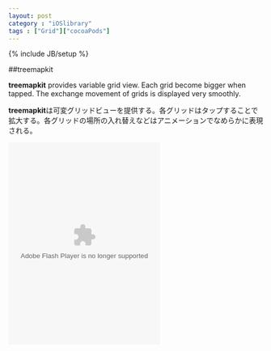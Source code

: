 ```yaml
---
layout: post
category : "iOSlibrary"
tags : ["Grid"]["cocoaPods"]
---
```

{% include JB/setup %}

##treemapkit

**treemapkit** provides variable grid view. Each grid become bigger when tapped. The exchange movement of grids is displayed very smoothly.

**treemapkit**は可変グリッドビューを提供する。各グリッドはタップすることで拡大する。各グリッドの場所の入れ替えなどはアニメーションでなめらかに表現される。

<object type="application/x-shockwave-flash" width="300" height="400" data="http://www.flickr.com/apps/video/stewart.swf?v=109786" classid="clsid:D27CDB6E-AE6D-11cf-96B8-444553540000"> <param name="flashvars" value="intl_lang=en-us&photo_secret=4c1a37681b&photo_id=4507143423"></param> <param name="movie" value="http://www.flickr.com/apps/video/stewart.swf?v=109786"></param> <param name="bgcolor" value="#000000"></param> <param name="allowFullScreen" value="true"></param><embed type="application/x-shockwave-flash" src="http://www.flickr.com/apps/video/stewart.swf?v=109786" bgcolor="#000000" allowfullscreen="true" flashvars="intl_lang=en-us&photo_secret=4c1a37681b&photo_id=4507143423" height="400" width="300"></embed></object>
